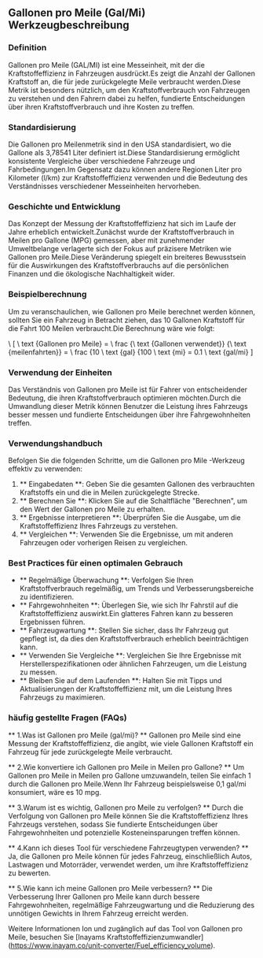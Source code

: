## Gallonen pro Meile (Gal/Mi) Werkzeugbeschreibung

### Definition
Gallonen pro Meile (GAL/MI) ist eine Messeinheit, mit der die Kraftstoffeffizienz in Fahrzeugen ausdrückt.Es zeigt die Anzahl der Gallonen Kraftstoff an, die für jede zurückgelegte Meile verbraucht werden.Diese Metrik ist besonders nützlich, um den Kraftstoffverbrauch von Fahrzeugen zu verstehen und den Fahrern dabei zu helfen, fundierte Entscheidungen über ihren Kraftstoffverbrauch und ihre Kosten zu treffen.

### Standardisierung
Die Gallonen pro Meilenmetrik sind in den USA standardisiert, wo die Gallone als 3,78541 Liter definiert ist.Diese Standardisierung ermöglicht konsistente Vergleiche über verschiedene Fahrzeuge und Fahrbedingungen.Im Gegensatz dazu können andere Regionen Liter pro Kilometer (l/km) zur Kraftstoffeffizienz verwenden und die Bedeutung des Verständnisses verschiedener Messeinheiten hervorheben.

### Geschichte und Entwicklung
Das Konzept der Messung der Kraftstoffeffizienz hat sich im Laufe der Jahre erheblich entwickelt.Zunächst wurde der Kraftstoffverbrauch in Meilen pro Gallone (MPG) gemessen, aber mit zunehmender Umweltbelange verlagerte sich der Fokus auf präzisere Metriken wie Gallonen pro Meile.Diese Veränderung spiegelt ein breiteres Bewusstsein für die Auswirkungen des Kraftstoffverbrauchs auf die persönlichen Finanzen und die ökologische Nachhaltigkeit wider.

### Beispielberechnung
Um zu veranschaulichen, wie Gallonen pro Meile berechnet werden können, sollten Sie ein Fahrzeug in Betracht ziehen, das 10 Gallonen Kraftstoff für die Fahrt 100 Meilen verbraucht.Die Berechnung wäre wie folgt:

\ [
\ text {Gallonen pro Meile} = \ frac {\ text {Gallonen verwendet}} {\ text {meilenfahrten}} = \ frac {10 \ text {gal} {100 \ text {mi} = 0.1 \ text {gal/mi}
\]

### Verwendung der Einheiten
Das Verständnis von Gallonen pro Meile ist für Fahrer von entscheidender Bedeutung, die ihren Kraftstoffverbrauch optimieren möchten.Durch die Umwandlung dieser Metrik können Benutzer die Leistung ihres Fahrzeugs besser messen und fundierte Entscheidungen über ihre Fahrgewohnheiten treffen.

### Verwendungshandbuch
Befolgen Sie die folgenden Schritte, um die Gallonen pro Mile -Werkzeug effektiv zu verwenden:

1. ** Eingabedaten **: Geben Sie die gesamten Gallonen des verbrauchten Kraftstoffs ein und die in Meilen zurückgelegte Strecke.
2. ** Berechnen Sie **: Klicken Sie auf die Schaltfläche "Berechnen", um den Wert der Gallonen pro Meile zu erhalten.
3. ** Ergebnisse interpretieren **: Überprüfen Sie die Ausgabe, um die Kraftstoffeffizienz Ihres Fahrzeugs zu verstehen.
4. ** Vergleichen **: Verwenden Sie die Ergebnisse, um mit anderen Fahrzeugen oder vorherigen Reisen zu vergleichen.

### Best Practices für einen optimalen Gebrauch
- ** Regelmäßige Überwachung **: Verfolgen Sie Ihren Kraftstoffverbrauch regelmäßig, um Trends und Verbesserungsbereiche zu identifizieren.
- ** Fahrgewohnheiten **: Überlegen Sie, wie sich Ihr Fahrstil auf die Kraftstoffeffizienz auswirkt.Ein glatteres Fahren kann zu besseren Ergebnissen führen.
- ** Fahrzeugwartung **: Stellen Sie sicher, dass Ihr Fahrzeug gut gepflegt ist, da dies den Kraftstoffverbrauch erheblich beeinträchtigen kann.
- ** Verwenden Sie Vergleiche **: Vergleichen Sie Ihre Ergebnisse mit Herstellerspezifikationen oder ähnlichen Fahrzeugen, um die Leistung zu messen.
- ** Bleiben Sie auf dem Laufenden **: Halten Sie mit Tipps und Aktualisierungen der Kraftstoffeffizienz mit, um die Leistung Ihres Fahrzeugs zu maximieren.

### häufig gestellte Fragen (FAQs)

** 1.Was ist Gallonen pro Meile (gal/mi)? **
Gallonen pro Meile sind eine Messung der Kraftstoffeffizienz, die angibt, wie viele Gallonen Kraftstoff ein Fahrzeug für jede zurückgelegte Meile verbraucht.

** 2.Wie konvertiere ich Gallonen pro Meile in Meilen pro Gallone? **
Um Gallonen pro Meile in Meilen pro Gallone umzuwandeln, teilen Sie einfach 1 durch die Gallonen pro Meile.Wenn Ihr Fahrzeug beispielsweise 0,1 gal/mi konsumiert, wäre es 10 mpg.

** 3.Warum ist es wichtig, Gallonen pro Meile zu verfolgen? **
Durch die Verfolgung von Gallonen pro Meile können Sie die Kraftstoffeffizienz Ihres Fahrzeugs verstehen, sodass Sie fundierte Entscheidungen über Fahrgewohnheiten und potenzielle Kosteneinsparungen treffen können.

** 4.Kann ich dieses Tool für verschiedene Fahrzeugtypen verwenden? **
Ja, die Gallonen pro Meile können für jedes Fahrzeug, einschließlich Autos, Lastwagen und Motorräder, verwendet werden, um ihre Kraftstoffeffizienz zu bewerten.

** 5.Wie kann ich meine Gallonen pro Meile verbessern? **
Die Verbesserung Ihrer Gallonen pro Meile kann durch bessere Fahrgewohnheiten, regelmäßige Fahrzeugwartung und die Reduzierung des unnötigen Gewichts in Ihrem Fahrzeug erreicht werden.

Weitere Informationen Ion und zugänglich auf das Tool von Gallonen pro Meile, besuchen Sie [Inayams Kraftstoffeffizienzumwandler] (https://www.inayam.co/unit-converter/Fuel_efficiency_volume).